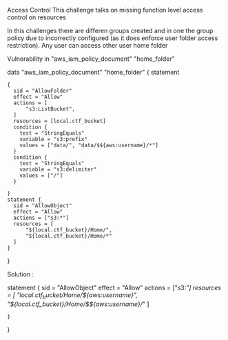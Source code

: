 Access Control 
This challenge talks on missing function level access control on resources 

In this challenges there are differen groups created and in one the group policy due to incorrectly configured (as it does enforce user folder access restriction). Any user can access
other user home folder 

Vulnerability in "aws_iam_policy_document" "home_folder"



data "aws_iam_policy_document" "home_folder"
{
    statement 
    
    {
      sid = "AllowFolder"
      effect = "Allow"
      actions = [
          "s3:ListBucket",
      ]
      resources = [local.ctf_bucket]
      condition {
        test = "StringEquals"
        variable = "s3:prefix"
        values = ["data/", "data/$${aws:username}/*"]
      }
      condition {
        test = "StringEquals"
        variable = "s3:delimiter"
        values = ["/"]
      }

    }
    statement {
      sid = "AllowObject"
      effect = "Allow"
      actions = ["s3:*"]
      resources = [
          "${local.ctf_bucket}/Home/",
          "${local.ctf_bucket}/Home/*"
      ]
    }
}

Solution : 

statement 
{
      sid = "AllowObject"
      effect = "Allow"
      actions = 
      ["s3:*"]
      resources = 
      [
          "${local.ctf_bucket}/Home/$${aws:username}",
          "${local.ctf_bucket}/Home/$${aws:username}/*"
      ]
      
    }
    
    
}

